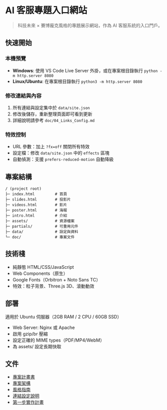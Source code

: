 # AI 客服專題入口網站

> 科技未來 × 賽博龐克風格的專題展示網站，作為 AI 客服系統的入口門戶。

## 快速開始

### 本機預覽
- **Windows**: 使用 VS Code Live Server 外掛，或在專案根目錄執行 `python -m http.server 8080`
- **Linux/Ubuntu**: 在專案根目錄執行 `python3 -m http.server 8080`

### 修改連結與內容
1. 所有連結與設定集中於 `data/site.json`
2. 修改後儲存，重新整理頁面即可看到更新
3. 詳細說明請參考 `doc/04_Links_Config.md`

### 特效控制
- URL 參數：加上 `?fx=off` 關閉所有特效
- 設定檔：修改 `data/site.json` 中的 `effects` 區塊
- 自動偵測：支援 `prefers-reduced-motion` 自動降級

## 專案結構
```
/ (project root)
├─ index.html         # 首頁
├─ slides.html        # 投影片
├─ videos.html        # 影片
├─ poster.html        # 海報
├─ intro.html         # 介紹
├─ assets/            # 資源檔案
├─ partials/          # 可重用元件
├─ data/              # 設定與資料
└─ doc/               # 專案文件
```

## 技術棧
- 純靜態 HTML/CSS/JavaScript
- Web Components（原生）
- Google Fonts（Orbitron + Noto Sans TC）
- 特效：粒子背景、Three.js 3D、滾動動效

## 部署
適用於 Ubuntu 伺服器（2GB RAM / 2 CPU / 60GB SSD）
- Web Server: Nginx 或 Apache
- 啟用 gzip/br 壓縮
- 設定正確的 MIME types（PDF/MP4/WebM）
- 為 assets/ 設定長期快取

## 文件
- [專案計畫書](doc/01_Project_Plan.md)
- [專案架構](doc/02_Project_Structure.md)
- [風格指南](doc/03_Style_Guide.md)  
- [連結設定說明](doc/04_Links_Config.md)
- [第一步實作計畫](doc/05_First_Steps_Plan.md)
